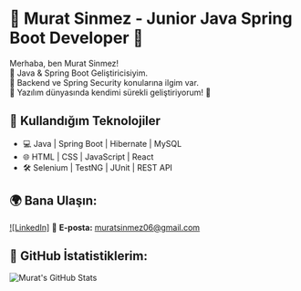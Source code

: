 # 🌟 Murat Sinmez - Junior Java Spring Boot Developer 🌟
Merhaba, ben Murat Sinmez!  
📌 Java & Spring Boot Geliştiricisiyim.  
📌 Backend ve Spring Security konularına ilgim var.  
📌 Yazılım dünyasında kendimi sürekli geliştiriyorum! 🚀  

## 🚀 Kullandığım Teknolojiler
- 💻 Java | Spring Boot | Hibernate | MySQL  
- 🌐 HTML | CSS | JavaScript | React  
- 🛠 Selenium | TestNG | JUnit | REST API  

## 🌍 Bana Ulaşın:
[![LinkedIn]]([https://www.linkedin.com/in/muratsinmez](https://www.linkedin.com/in/murat-sinmez-980185225/))  
📩 **E-posta:** muratsinmez06@gmail.com  

## 📌 GitHub İstatistiklerim:
![Murat's GitHub Stats](https://github-readme-stats.vercel.app/api?username=muratsinmez&show_icons=true&theme=radical)  
